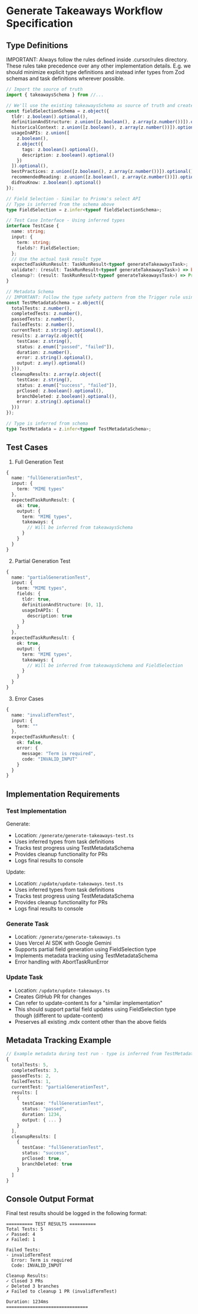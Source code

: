 # Generate Takeaways Workflow Specification

## Type Definitions

IMPORTANT: Always follow the rules defined inside .cursor/rules directory. These rules take precedence over any other implementation details.
E.g. we should minimize explicit type definitions and instead infer types from Zod schemas and task definitions wherever possible.

```ts
// Import the source of truth
import { takeawaysSchema } from //...

// We'll use the existing takeawaysSchema as source of truth and create the field selection schema:
const fieldSelectionSchema = z.object({
  tldr: z.boolean().optional(),
  definitionAndStructure: z.union([z.boolean(), z.array(z.number())]).optional(),
  historicalContext: z.union([z.boolean(), z.array(z.number())]).optional(),
  usageInAPIs: z.union([
    z.boolean(),
    z.object({
      tags: z.boolean().optional(),
      description: z.boolean().optional()
    })
  ]).optional(),
  bestPractices: z.union([z.boolean(), z.array(z.number())]).optional(),
  recommendedReading: z.union([z.boolean(), z.array(z.number())]).optional(),
  didYouKnow: z.boolean().optional()
});

// Field Selection - Similar to Prisma's select API
// Type is inferred from the schema above
type FieldSelection = z.infer<typeof fieldSelectionSchema>;

// Test Case Interface - Using inferred types
interface TestCase {
  name: string;
  input: {
    term: string;
    fields?: FieldSelection;
  };
  // Use the actual task result type
  expectedTaskRunResult: TaskRunResult<typeof generateTakeawaysTask>;
  validate?: (result: TaskRunResult<typeof generateTakeawaysTask>) => boolean;
  cleanup?: (result: TaskRunResult<typeof generateTakeawaysTask>) => Promise<void>;
}

// Metadata Schema
// IMPORTANT: Follow the type safety pattern from the Trigger rule using Zod
const TestMetadataSchema = z.object({
  totalTests: z.number(),
  completedTests: z.number(),
  passedTests: z.number(),
  failedTests: z.number(),
  currentTest: z.string().optional(),
  results: z.array(z.object({
    testCase: z.string(),
    status: z.enum(["passed", "failed"]),
    duration: z.number(),
    error: z.string().optional(),
    output: z.any().optional()
  })),
  cleanupResults: z.array(z.object({
    testCase: z.string(),
    status: z.enum(["success", "failed"]),
    prClosed: z.boolean().optional(),
    branchDeleted: z.boolean().optional(),
    error: z.string().optional()
  }))
});

// Type is inferred from schema
type TestMetadata = z.infer<typeof TestMetadataSchema>;
```

## Test Cases

1. Full Generation Test

```typescript
{
  name: "fullGenerationTest",
  input: {
    term: "MIME types"
  },
  expectedTaskRunResult: {
    ok: true,
    output: {
      term: "MIME types",
      takeaways: {
        // Will be inferred from takeawaysSchema
      }
    }
  }
}
```

2. Partial Generation Test

```typescript
{
  name: "partialGenerationTest",
  input: {
    term: "MIME types",
    fields: {
      tldr: true,
      definitionAndStructure: [0, 1],
      usageInAPIs: {
        description: true
      }
    }
  },
  expectedTaskRunResult: {
    ok: true,
    output: {
      term: "MIME types",
      takeaways: {
        // Will be inferred from takeawaysSchema and FieldSelection
      }
    }
  }
}
```

3. Error Cases

```typescript
{
  name: "invalidTermTest",
  input: {
    term: ""
  },
  expectedTaskRunResult: {
    ok: false,
    error: {
      message: "Term is required",
      code: "INVALID_INPUT"
    }
  }
}
```

## Implementation Requirements

### Test Implementation

Generate:

- Location: `/generate/generate-takeaways-test.ts`
- Uses inferred types from task definitions
- Tracks test progress using TestMetadataSchema
- Provides cleanup functionality for PRs
- Logs final results to console

Update:

- Location: `/update/update-takeaways.test.ts`
- Uses inferred types from task definitions
- Tracks test progress using TestMetadataSchema
- Provides cleanup functionality for PRs
- Logs final results to console

### Generate Task

- Location: `/generate/generate-takeaways.ts`
- Uses Vercel AI SDK with Google Gemini
- Supports partial field generation using FieldSelection type
- Implements metadata tracking using TestMetadataSchema
- Error handling with AbortTaskRunError

### Update Task

- Location: `/update/update-takeaways.ts`
- Creates GitHub PR for changes
- Can refer to update-content.ts for a "similar implementation"
- This should support partial field updates using FieldSelection type though (different to update-content)
- Preserves all existing .mdx content other than the above fields

## Metadata Tracking Example

```typescript
// Example metadata during test run - type is inferred from TestMetadataSchema
{
  totalTests: 5,
  completedTests: 3,
  passedTests: 2,
  failedTests: 1,
  currentTest: "partialGenerationTest",
  results: [
    {
      testCase: "fullGenerationTest",
      status: "passed",
      duration: 1234,
      output: { ... }
    }
  ],
  cleanupResults: [
    {
      testCase: "fullGenerationTest",
      status: "success",
      prClosed: true,
      branchDeleted: true
    }
  ]
}
```

## Console Output Format

Final test results should be logged in the following format:

```
========== TEST RESULTS ==========
Total Tests: 5
✓ Passed: 4
✗ Failed: 1

Failed Tests:
- invalidTermTest
  Error: Term is required
  Code: INVALID_INPUT

Cleanup Results:
✓ Closed 3 PRs
✓ Deleted 3 branches
✗ Failed to cleanup 1 PR (invalidTermTest)

Duration: 1234ms
===============================
```
